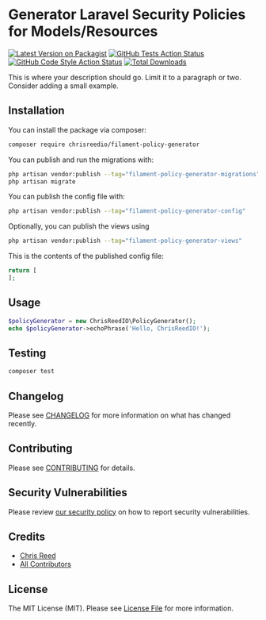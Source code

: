 # Generator Laravel Security Policies for Models/Resources

[![Latest Version on Packagist](https://img.shields.io/packagist/v/chrisreedio/filament-policy-generator.svg?style=flat-square)](https://packagist.org/packages/chrisreedio/filament-policy-generator)
[![GitHub Tests Action Status](https://img.shields.io/github/actions/workflow/status/chrisreedio/filament-policy-generator/run-tests.yml?branch=main&label=tests&style=flat-square)](https://github.com/chrisreedio/filament-policy-generator/actions?query=workflow%3Arun-tests+branch%3Amain)
[![GitHub Code Style Action Status](https://img.shields.io/github/actions/workflow/status/chrisreedio/filament-policy-generator/fix-php-code-style-issues.yml?branch=main&label=code%20style&style=flat-square)](https://github.com/chrisreedio/filament-policy-generator/actions?query=workflow%3A"Fix+PHP+code+style+issues"+branch%3Amain)
[![Total Downloads](https://img.shields.io/packagist/dt/chrisreedio/filament-policy-generator.svg?style=flat-square)](https://packagist.org/packages/chrisreedio/filament-policy-generator)



This is where your description should go. Limit it to a paragraph or two. Consider adding a small example.

## Installation

You can install the package via composer:

```bash
composer require chrisreedio/filament-policy-generator
```

You can publish and run the migrations with:

```bash
php artisan vendor:publish --tag="filament-policy-generator-migrations"
php artisan migrate
```

You can publish the config file with:

```bash
php artisan vendor:publish --tag="filament-policy-generator-config"
```

Optionally, you can publish the views using

```bash
php artisan vendor:publish --tag="filament-policy-generator-views"
```

This is the contents of the published config file:

```php
return [
];
```

## Usage

```php
$policyGenerator = new ChrisReedIO\PolicyGenerator();
echo $policyGenerator->echoPhrase('Hello, ChrisReedIO!');
```

## Testing

```bash
composer test
```

## Changelog

Please see [CHANGELOG](CHANGELOG.md) for more information on what has changed recently.

## Contributing

Please see [CONTRIBUTING](.github/CONTRIBUTING.md) for details.

## Security Vulnerabilities

Please review [our security policy](../../security/policy) on how to report security vulnerabilities.

## Credits

- [Chris Reed](https://github.com/chrisreedio)
- [All Contributors](../../contributors)

## License

The MIT License (MIT). Please see [License File](LICENSE.md) for more information.

